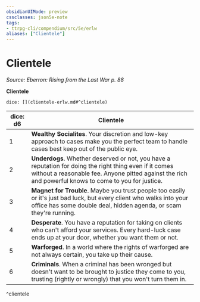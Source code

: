 ```yaml
---
obsidianUIMode: preview
cssclasses: json5e-note
tags:
- ttrpg-cli/compendium/src/5e/erlw
aliases: ["Clientele"]
---
```

# Clientele
*Source: Eberron: Rising from the Last War p. 88* 

**Clientele**

`dice: [](clientele-erlw.md#^clientele)`

| dice: d6 | Clientele |
|----------|-----------|
| 1 | **Wealthy Socialites**. Your discretion and low-key approach to cases make you the perfect team to handle cases best keep out of the public eye. |
| 2 | **Underdogs**. Whether deserved or not, you have a reputation for doing the right thing even if it comes without a reasonable fee. Anyone pitted against the rich and powerful knows to come to you for justice. |
| 3 | **Magnet for Trouble**. Maybe you trust people too easily or it's just bad luck, but every client who walks into your office has some double deal, hidden agenda, or scam they're running. |
| 4 | **Desperate**. You have a reputation for taking on clients who can't afford your services. Every hard-luck case ends up at your door, whether you want them or not. |
| 5 | **Warforged**. In a world where the rights of warforged are not always certain, you take up their cause. |
| 6 | **Criminals**. When a criminal has been wronged but doesn't want to be brought to justice they come to you, trusting (rightly or wrongly) that you won't turn them in. |
^clientele